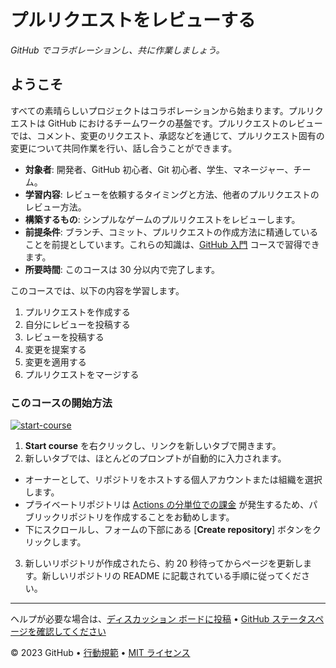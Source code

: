 # プルリクエストをレビューする

_GitHub でコラボレーションし、共に作業しましょう。_

</header>

<!--
<<< 作成者メモ: コース開始 >>>
開始ボタン、Actions の所要時間に関するメモ、そして受講者にこのコースを受講するべき理由を伝えてください。
-->

## ようこそ

すべての素晴らしいプロジェクトはコラボレーションから始まります。プルリクエストは GitHub におけるチームワークの基盤です。プルリクエストのレビューでは、コメント、変更のリクエスト、承認などを通じて、プルリクエスト固有の変更について共同作業を行い、話し合うことができます。

- **対象者**: 開発者、GitHub 初心者、Git 初心者、学生、マネージャー、チーム。
- **学習内容**: レビューを依頼するタイミングと方法、他者のプルリクエストのレビュー方法。
- **構築するもの**: シンプルなゲームのプルリクエストをレビューします。
- **前提条件**: ブランチ、コミット、プルリクエストの作成方法に精通していることを前提としています。これらの知識は、[GitHub 入門](https://github.com/skills/introduction-to-github) コースで習得できます。
- **所要時間**: このコースは 30 分以内で完了します。

このコースでは、以下の内容を学習します。

1. プルリクエストを作成する
2. 自分にレビューを投稿する
3. レビューを投稿する
4. 変更を提案する
5. 変更を適用する
6. プルリクエストをマージする

### このコースの開始方法

<!-- コースを開始するには、JavaScript で次のコマンドを実行します。
'https://github.com/new?' + new URLSearchParams({
template_owner: 'kuboctopus',
template_name: 'review-pull-requests',
owner: '@me',
name: 'skills-review-pull-requests',
description: 'My clone repository',
visibility: 'public',
}).toString()
-->

[![start-course](https://user-images.githubusercontent.com/1221423/235727646-4a590299-ffe5-480d-8cd5-8194ea184546.svg)](https://github.com/new?template_owner=kuboctopus&template_name=review-pull-requests&owner=%40me&name=skills-review-pull-requests&description=My+clone+repository&visibility=public)

1. **Start course** を右クリックし、リンクを新しいタブで開きます。
2. 新しいタブでは、ほとんどのプロンプトが自動的に入力されます。
- オーナーとして、リポジトリをホストする個人アカウントまたは組織を選択します。
- プライベートリポジトリは [Actions の分単位での課金](https://docs.github.com/en/billing/managing-billing-for-github-actions/about-billing-for-github-actions) が発生するため、パブリックリポジトリを作成することをお勧めします。
- 下にスクロールし、フォームの下部にある [**Create repository**] ボタンをクリックします。
3. 新しいリポジトリが作成されたら、約 20 秒待ってからページを更新します。新しいリポジトリの README に記載されている手順に従ってください。

<footer>

<!--
<<< 著者注: フッター >>>
サポートを受けるためのリンク、GitHub ステータスページ、行動規範、ライセンスへのリンクを追加します。
-->

---

ヘルプが必要な場合は、[ディスカッション ボードに投稿](https://github.com/orgs/skills/discussions/categories/review-pull-requests) &bull; [GitHub ステータスページを確認してください](https://www.githubstatus.com/)

&copy; 2023 GitHub &bull; [行動規範](https://www.contributor-covenant.org/version/2/1/code_of_conduct/code_of_conduct.md) &bull; [MIT ライセンス](https://gh.​​io/mit)

</footer>